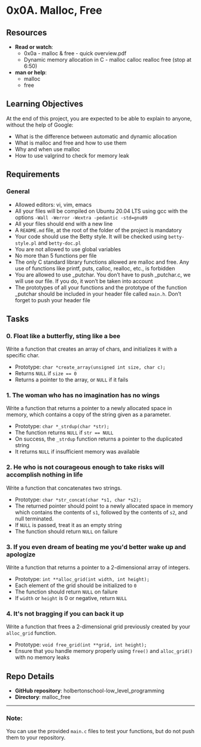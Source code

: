# 0x0A. Malloc, Free

## Resources
- **Read or watch**:
  - 0x0a - malloc & free - quick overview.pdf
  - Dynamic memory allocation in C - malloc calloc realloc free (stop at 6:50)
- **man or help**:
  - malloc
  - free

## Learning Objectives
At the end of this project, you are expected to be able to explain to anyone, without the help of Google:
- What is the difference between automatic and dynamic allocation
- What is malloc and free and how to use them
- Why and when use malloc
- How to use valgrind to check for memory leak

## Requirements

### General
- Allowed editors: vi, vim, emacs
- All your files will be compiled on Ubuntu 20.04 LTS using gcc with the options `-Wall -Werror -Wextra -pedantic -std=gnu89`
- All your files should end with a new line
- A `README.md` file, at the root of the folder of the project is mandatory
- Your code should use the Betty style. It will be checked using `betty-style.pl` and `betty-doc.pl`
- You are not allowed to use global variables
- No more than 5 functions per file
- The only C standard library functions allowed are malloc and free. Any use of functions like printf, puts, calloc, realloc, etc., is forbidden
- You are allowed to use _putchar. You don’t have to push _putchar.c, we will use our file. If you do, it won’t be taken into account
- The prototypes of all your functions and the prototype of the function _putchar should be included in your header file called `main.h`. Don’t forget to push your header file

## Tasks

### 0. Float like a butterfly, sting like a bee
Write a function that creates an array of chars, and initializes it with a specific char.
- Prototype: `char *create_array(unsigned int size, char c);`
- Returns `NULL` if `size == 0`
- Returns a pointer to the array, or `NULL` if it fails

### 1. The woman who has no imagination has no wings
Write a function that returns a pointer to a newly allocated space in memory, which contains a copy of the string given as a parameter.
- Prototype: `char *_strdup(char *str);`
- The function returns `NULL` if `str == NULL`
- On success, the `_strdup` function returns a pointer to the duplicated string
- It returns `NULL` if insufficient memory was available

### 2. He who is not courageous enough to take risks will accomplish nothing in life
Write a function that concatenates two strings.
- Prototype: `char *str_concat(char *s1, char *s2);`
- The returned pointer should point to a newly allocated space in memory which contains the contents of `s1`, followed by the contents of `s2`, and null terminated.
- If `NULL` is passed, treat it as an empty string
- The function should return `NULL` on failure

### 3. If you even dream of beating me you'd better wake up and apologize
Write a function that returns a pointer to a 2-dimensional array of integers.
- Prototype: `int **alloc_grid(int width, int height);`
- Each element of the grid should be initialized to `0`
- The function should return `NULL` on failure
- If `width` or `height` is 0 or negative, return `NULL`

### 4. It's not bragging if you can back it up
Write a function that frees a 2-dimensional grid previously created by your `alloc_grid` function.
- Prototype: `void free_grid(int **grid, int height);`
- Ensure that you handle memory properly using `free()` and `alloc_grid()` with no memory leaks

## Repo Details

- **GitHub repository**: holbertonschool-low_level_programming
- **Directory**: malloc_free

---
### Note:
You can use the provided `main.c` files to test your functions, but do not push them to your repository.